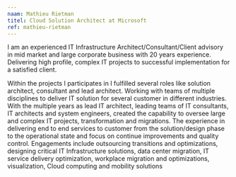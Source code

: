 ```yaml
---
naam: Mathieu Rietman
titel: Cloud Solution Architect at Microsoft
ref: mathieu-rietman
---
```

I am an experienced IT Infrastructure Architect/Consultant/Client advisory in mid market and large corporate business with 20 years experience. Delivering high profile, complex IT projects to successful implementation for a satisfied client.

Within the projects I participates in I fulfilled several roles like solution architect, consultant and lead architect. Working with teams of multiple disciplines to deliver IT solution for several customer in different industries. With the multiple years as lead IT architect, leading teams of IT consultants, IT architects and system engineers, created the capability to oversee large and complex IT projects, transformation and migrations. The experience in delivering end to end services to customer from the solution/design phase to the operational state and focus on continue improvements and quality control. Engagements include outsourcing transitions and optimizations, designing critical IT Infrastructure solutions, data center migration, IT service delivery optimization, workplace migration and optimizations, visualization, Cloud computing and mobility solutions